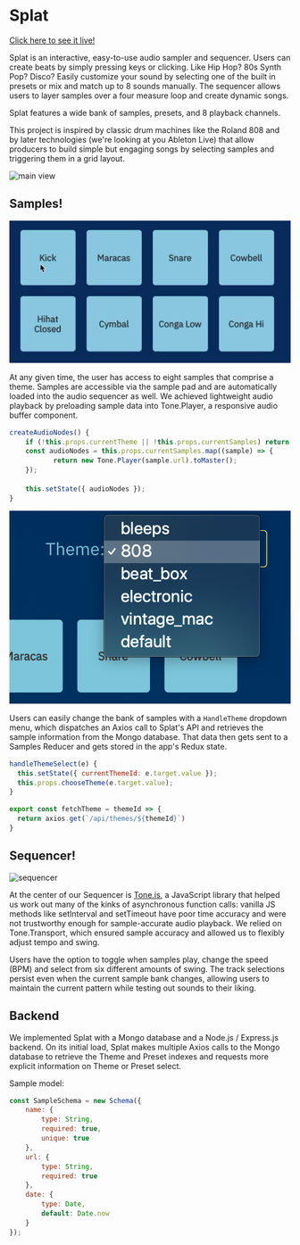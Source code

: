 # Splat

[Click here to see it live!](https://splat-music.herokuapp.com)

Splat is an interactive, easy-to-use audio sampler and sequencer. Users can create beats by simply pressing keys or clicking. Like Hip Hop? 80s Synth Pop? Disco? Easily customize your sound by selecting one of the built in presets or mix and match up to 8 sounds manually. The sequencer allows users to layer samples over a four measure loop and create dynamic songs.

Splat features a wide bank of samples, presets, and 8 playback channels.

This project is inspired by classic drum machines like the Roland 808 and by later technologies (we're looking at you Ableton Live) that allow producers to build simple but engaging songs by selecting samples and triggering them in a grid layout.

![main view](readme_media/main_new.gif)

## Samples!

![sample pad](https://raw.githubusercontent.com/debevoise/Splat/master/readme_media/sampler.gif)

At any given time, the user has access to eight samples that comprise a theme. Samples are accessible via the sample pad and are automatically loaded into the audio sequencer as well. We achieved lightweight audio playback by preloading sample data into Tone.Player, a responsive audio buffer component.

```js
createAudioNodes() {
	if (!this.props.currentTheme || !this.props.currentSamples) return null;
	const audioNodes = this.props.currentSamples.map((sample) => {
           return new Tone.Player(sample.url).toMaster();
	});

	this.setState({ audioNodes });
}
```

![dropdown](readme_media/theme_picker_new.png)

Users can easily change the bank of samples with a `HandleTheme` dropdown menu, which dispatches an Axios call to Splat's API and retrieves the sample information from the Mongo database. That data then gets sent to a Samples Reducer and gets stored in the app's Redux state.  

```js
handleThemeSelect(e) {
  this.setState({ currentThemeId: e.target.value });
  this.props.chooseTheme(e.target.value);
}
```

```js
export const fetchTheme = themeId => {
  return axios.get(`/api/themes/${themeId}`)
}
```

## Sequencer!

![sequencer](readme_media/sequencer_new.gif)

At the center of our Sequencer is [Tone.js](https://tonejs.github.io/), a JavaScript library that helped us work out many of the kinks of asynchronous function calls: vanilla JS methods like setInterval and setTimeout have poor time accuracy and were not trustworthy enough for sample-accurate audio playback. We relied on Tone.Transport, which ensured sample accuracy and allowed us to flexibly adjust tempo and swing. 

Users have the option to toggle when samples play, change the speed (BPM) and select from six different amounts of swing. The track selections persist even when the current sample bank changes, allowing users to maintain the current pattern while testing out sounds to their liking. 



## Backend

We implemented Splat with a Mongo database and a Node.js / Express.js backend. On its initial load, Splat makes multiple Axios calls to the Mongo database to retrieve the Theme and Preset indexes and requests more explicit information on Theme or Preset select. 

Sample model:

```js
const SampleSchema = new Schema({
    name: {
        type: String,
        required: true,
        unique: true
    },
    url: {
        type: String,
        required: true
    },
    date: {
        type: Date,
        default: Date.now
    }
});
```

